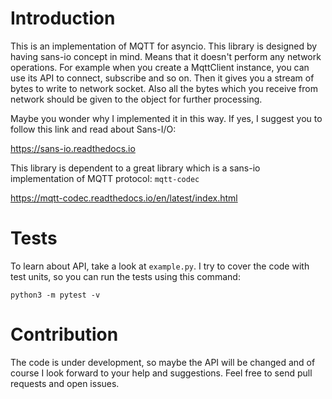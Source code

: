 # Introduction

This is an implementation of MQTT for asyncio. This library is designed by
having sans-io concept in mind. Means that it doesn't perform any network
operations. For example when you create a MqttClient instance, you can use
its API to connect, subscribe and so on. Then it gives you a stream of bytes
to write to network socket. Also all the bytes which you receive from network
should be given to the object for further processing.

Maybe you wonder why I implemented it in this way. If yes, I suggest you to follow
this link and read about Sans-I/O:

https://sans-io.readthedocs.io

This library is dependent to a great library which is a sans-io implementation of
MQTT protocol: `mqtt-codec`

https://mqtt-codec.readthedocs.io/en/latest/index.html

# Tests
To learn about API, take a look at `example.py`. I try to cover the code with
test units, so you can run the tests using this command:

```
python3 -m pytest -v
```

# Contribution

The code is under development, so maybe the API will be changed and of course
I look forward to your help and suggestions. Feel free to send pull requests and
open issues.
